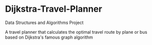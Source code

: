 Dijkstra-Travel-Planner
=======================

Data Structures and Algorithms
Project 

A travel planner that calculates the optimal travel route by plane or bus based on Dijkstra's famous graph algorithm
